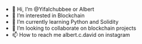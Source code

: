 - 👋 Hi, I’m @Yifalchubbee or Albert
- 👀 I’m interested in Blockchain
- 🌱 I’m currently learning Python and Solidity
- 💞️ I’m looking to collaborate on blockchain projects
- 📫 How to reach me albert.c.david on instagram

<!---
Yifalchubbee/Yifalchubbee is a ✨ special ✨ repository because its `README.md` (this file) appears on your GitHub profile.
You can click the Preview link to take a look at your changes.
--->

